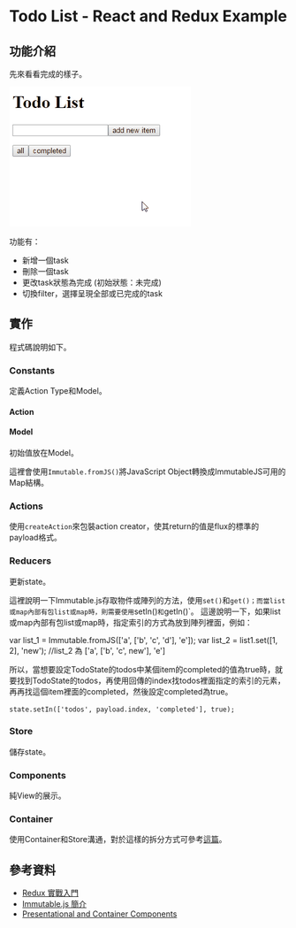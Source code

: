 # Todo List - React and Redux Example

## 功能介紹
先來看看完成的樣子。

![Todo List -  React and Redux Example](demo.gif)

功能有：

- 新增一個task
- 刪除一個task
- 更改task狀態為完成 (初始狀態：未完成)
- 切換filter，選擇呈現全部或已完成的task

## 實作
程式碼說明如下。

### Constants
定義Action Type和Model。

#### Action

#### Model
初始值放在Model。

這裡會使用`Immutable.fromJS()`將JavaScript Object轉換成ImmutableJS可用的Map結構。

### Actions
使用`createAction`來包裝action creator，使其return的值是flux的標準的payload格式。

### Reducers
更新state。

這裡說明一下Immutable.js存取物件或陣列的方法，使用`set()`和`get()；而當list或map內部有包list或map時，則需要使用`setIn()`和`getIn()`。
這邊說明一下，如果list或map內部有包list或map時，指定索引的方式為放到陣列裡面，例如：

  var list_1 = Immutable.fromJS(['a', ['b', 'c', 'd'], 'e']);
  var list_2 = list1.set([1, 2], 'new'); //list_2 為 ['a', ['b', 'c', new'], 'e']

所以，當想要設定TodoState的todos中某個item的completed的值為true時，就要找到TodoState的todos，再使用回傳的index找todos裡面指定的索引的元素，再再找這個item裡面的completed，然後設定completed為true。

	state.setIn(['todos', payload.index, 'completed'], true);

### Store
儲存state。

### Components
純View的展示。

### Container
使用Container和Store溝通，對於這樣的拆分方式可參考[這篇](https://medium.com/@dan_abramov/smart-and-dumb-components-7ca2f9a7c7d0#.nr2ds9lyk)。

## 參考資料
- [Redux 實戰入門](https://github.com/kdchang/reactjs101/blob/master/Ch07/react-redux-real-world-example.md)
- [Immutable.js 簡介](https://rhadow.github.io/2015/05/10/flux-immutable)
- [Presentational and Container Components](https://medium.com/@dan_abramov/smart-and-dumb-components-7ca2f9a7c7d0#.nr2ds9lyk)
